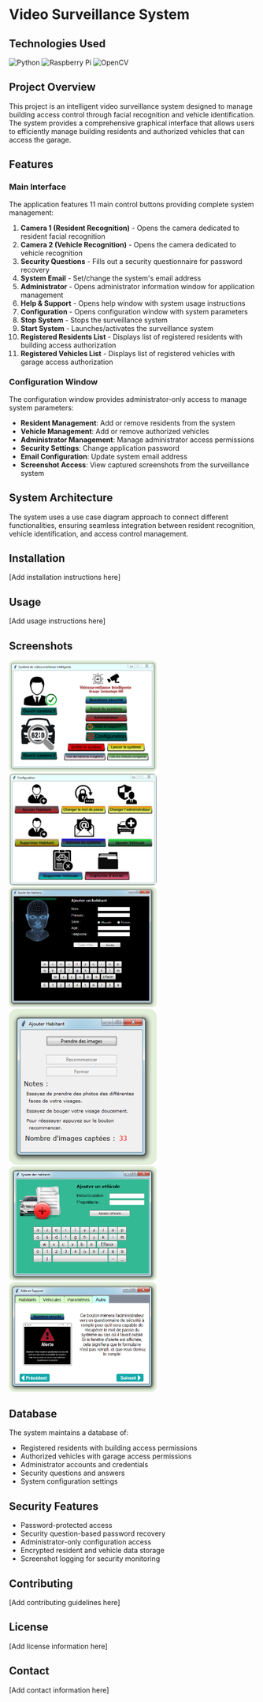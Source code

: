 # Video Surveillance System

## Technologies Used

![Python](https://img.shields.io/badge/-Python-3776AB?style=plastic&logo=Python&logoColor=white)
![Raspberry Pi](https://img.shields.io/badge/-Raspberry_Pi-C51A4A?style=plastic&logo=Raspberry-Pi)
![OpenCV](https://img.shields.io/badge/-OpenCV-5C3EE8?style=plastic&logo=OpenCV)

## Project Overview

This project is an intelligent video surveillance system designed to manage building access control through facial recognition and vehicle identification. The system provides a comprehensive graphical interface that allows users to efficiently manage building residents and authorized vehicles that can access the garage.

## Features

### Main Interface
The application features 11 main control buttons providing complete system management:

1. **Camera 1 (Resident Recognition)** - Opens the camera dedicated to resident facial recognition
2. **Camera 2 (Vehicle Recognition)** - Opens the camera dedicated to vehicle recognition
3. **Security Questions** - Fills out a security questionnaire for password recovery
4. **System Email** - Set/change the system's email address
5. **Administrator** - Opens administrator information window for application management
6. **Help & Support** - Opens help window with system usage instructions
7. **Configuration** - Opens configuration window with system parameters
8. **Stop System** - Stops the surveillance system
9. **Start System** - Launches/activates the surveillance system
10. **Registered Residents List** - Displays list of registered residents with building access authorization
11. **Registered Vehicles List** - Displays list of registered vehicles with garage access authorization

### Configuration Window
The configuration window provides administrator-only access to manage system parameters:

- **Resident Management**: Add or remove residents from the system
- **Vehicle Management**: Add or remove authorized vehicles
- **Administrator Management**: Manage administrator access permissions
- **Security Settings**: Change application password
- **Email Configuration**: Update system email address
- **Screenshot Access**: View captured screenshots from the surveillance system

## System Architecture

The system uses a use case diagram approach to connect different functionalities, ensuring seamless integration between resident recognition, vehicle identification, and access control management.

## Installation

[Add installation instructions here]

## Usage

[Add usage instructions here]

## Screenshots
<img src="app-screenshots/image.png" alt="Main Interface" width="300">
<img src="app-screenshots/image_2.png" alt="Main Interface" width="300">
<img src="app-screenshots/image_3.png" alt="Main Interface" width="300">
<img src="app-screenshots/image_4.png" alt="Main Interface" width="300">
<img src="app-screenshots/image_5.png" alt="Main Interface" width="300">
<img src="app-screenshots/image_6.png" alt="Main Interface" width="300">

## Database

The system maintains a database of:
- Registered residents with building access permissions
- Authorized vehicles with garage access permissions
- Administrator accounts and credentials
- Security questions and answers
- System configuration settings

## Security Features

- Password-protected access
- Security question-based password recovery
- Administrator-only configuration access
- Encrypted resident and vehicle data storage
- Screenshot logging for security monitoring

## Contributing

[Add contributing guidelines here]

## License

[Add license information here]

## Contact

[Add contact information here]
